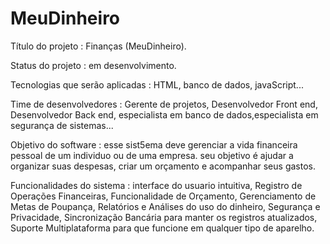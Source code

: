 # MeuDinheiro
Título do projeto : Finanças (MeuDinheiro).

Status do projeto : em desenvolvimento.

Tecnologias que serão aplicadas : HTML, banco de dados, javaScript...

Time de desenvolvedores : Gerente de projetos, Desenvolvedor Front end, Desenvolvedor Back end, especialista em banco de dados,especialista em segurança de sistemas...

Objetivo do software : esse sist5ema deve gerenciar a vida financeira pessoal de um individuo ou de uma empresa. seu objetivo é ajudar a organizar suas despesas, criar um orçamento e acompanhar seus gastos.

Funcionalidades do sistema : interface do usuario intuitiva, Registro de Operações Financeiras, Funcionalidade de Orçamento, Gerenciamento de Metas de Poupança, Relatórios e Análises do uso do dinheiro, Segurança e Privacidade, Sincronização Bancária para manter os registros atualizados, Suporte Multiplataforma para que funcione em qualquer tipo de aparelho.
